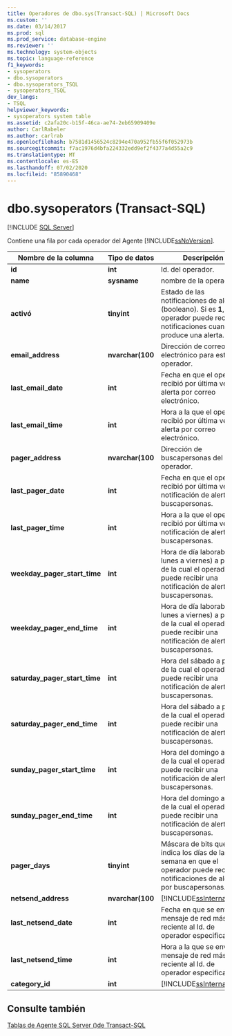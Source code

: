 ```yaml
---
title: Operadores de dbo.sys(Transact-SQL) | Microsoft Docs
ms.custom: ''
ms.date: 03/14/2017
ms.prod: sql
ms.prod_service: database-engine
ms.reviewer: ''
ms.technology: system-objects
ms.topic: language-reference
f1_keywords:
- sysoperators
- dbo.sysoperators
- dbo.sysoperators_TSQL
- sysoperators_TSQL
dev_langs:
- TSQL
helpviewer_keywords:
- sysoperators system table
ms.assetid: c2afa20c-b15f-46ca-ae74-2eb65909409e
author: CarlRabeler
ms.author: carlrab
ms.openlocfilehash: b7581d1456524c8294e470a952fb55f6f052973b
ms.sourcegitcommit: f7ac1976d4bfa224332edd9ef2f4377a4d55a2c9
ms.translationtype: MT
ms.contentlocale: es-ES
ms.lasthandoff: 07/02/2020
ms.locfileid: "85890468"
---
```

# <a name="dbosysoperators-transact-sql"></a>dbo.sysoperators (Transact-SQL)
[!INCLUDE [SQL Server](../../includes/applies-to-version/sqlserver.md)]

  Contiene una fila por cada operador del Agente [!INCLUDE[ssNoVersion](../../includes/ssnoversion-md.md)].  
  
|Nombre de la columna|Tipo de datos|Descripción|  
|-----------------|---------------|-----------------|  
|**id**|**int**|Id. del operador.|  
|**name**|**sysname**|nombre de la operación.|  
|**activó**|**tinyint**|Estado de las notificaciones de alerta (booleano). Si es **1**, este operador puede recibir notificaciones cuando se produce una alerta.|  
|**email_address**|**nvarchar(100**|Dirección de correo electrónico para este operador.|  
|**last_email_date**|**int**|Fecha en que el operador recibió por última vez una alerta por correo electrónico.|  
|**last_email_time**|**int**|Hora a la que el operador recibió por última vez una alerta por correo electrónico.|  
|**pager_address**|**nvarchar(100**|Dirección de buscapersonas del operador.|  
|**last_pager_date**|**int**|Fecha en que el operador recibió por última vez una notificación de alerta por buscapersonas.|  
|**last_pager_time**|**int**|Hora a la que el operario recibió por última vez una notificación de alerta por buscapersonas.|  
|**weekday_pager_start_time**|**int**|Hora de día laborable (de lunes a viernes) a partir de la cual el operador puede recibir una notificación de alerta por buscapersonas.|  
|**weekday_pager_end_time**|**int**|Hora de día laborable (de lunes a viernes) a partir de la cual el operador no puede recibir una notificación de alerta por buscapersonas.|  
|**saturday_pager_start_time**|**int**|Hora del sábado a partir de la cual el operador puede recibir una notificación de alerta por buscapersonas.|  
|**saturday_pager_end_time**|**int**|Hora del sábado a partir de la cual el operador no puede recibir una notificación de alerta por buscapersonas.|  
|**sunday_pager_start_time**|**int**|Hora del domingo a partir de la cual el operador puede recibir una notificación de alerta por buscapersonas.|  
|**sunday_pager_end_time**|**int**|Hora del domingo a partir de la cual el operador no puede recibir una notificación de alerta por buscapersonas.|  
|**pager_days**|**tinyint**|Máscara de bits que indica los días de la semana en que el operador puede recibir notificaciones de alerta por buscapersonas.|  
|**netsend_address**|**nvarchar(100**|[!INCLUDE[ssInternalOnly](../../includes/ssinternalonly-md.md)]|  
|**last_netsend_date**|**int**|Fecha en que se envió el mensaje de red más reciente al Id. de operador especificado.|  
|**last_netsend_time**|**int**|Hora a la que se envió el mensaje de red más reciente al Id. de operador especificado.|  
|**category_id**|**int**|[!INCLUDE[ssInternalOnly](../../includes/ssinternalonly-md.md)]|  
  
## <a name="see-also"></a>Consulte también  
 [Tablas de Agente SQL Server &#40;&#41;de Transact-SQL](../../relational-databases/system-tables/sql-server-agent-tables-transact-sql.md)  
  
  
